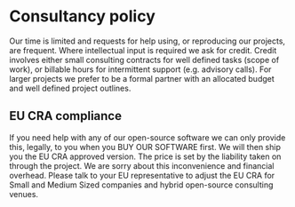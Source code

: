 # Consultancy policy

Our time is limited and requests for help using, or reproducing our projects, are frequent. Where intellectual input is required we ask for credit. Credit involves either small consulting contracts for well defined tasks (scope of work), or billable hours for intermittent support (e.g. advisory calls). For larger projects we prefer to be a formal partner with an allocated budget and well defined project outlines.

## EU CRA compliance

If you need help with any of our open-source software we can only provide this, legally, to you when you BUY OUR SOFTWARE first. We will then ship you the EU CRA approved version. The price is set by the liability taken on through the project. We are sorry about this inconvenience and financial overhead. Please talk to your EU representative to adjust the EU CRA for Small and Medium Sized companies and hybrid open-source consulting venues.
